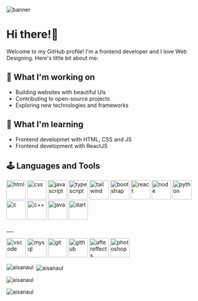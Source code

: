 <img src="https://images.unsplash.com/photo-1601388352547-2802c6f32eb8?q=80&w=1663&auto=format&fit=crop&ixlib=rb-4.1.0&ixid=M3wxMjA3fDB8MHxwaG90by1wYWdlfHx8fGVufDB8fHx8fA%3D%3D" alt="banner" />

# Hi there!👋

Welcome to my GitHub profile! I'm a frontend developer and I love Web Designing. Here's little bit about me:

## 🔭 What I'm working on
- Building websites with beautiful UIs
- Contributing to open-source projects
- Exploring new technologies and frameworks

## 🌱 What I'm learning
- Frontend developmet with HTML, CSS and JS
- Frontend development with ReactJS

## 🕹️ Languages and Tools
<p align="left"> <img src="https://cdn-icons-png.flaticon.com/512/174/174854.png" alt="html" width="50"> <img src="https://cdn-icons-png.flaticon.com/512/732/732190.png" alt="css" width="50"> <img src="https://cdn-icons-png.flaticon.com/512/5968/5968292.png" alt="javascript" width="50"> <img src="https://icon.icepanel.io/Technology/svg/TypeScript.svg" alt="typescript" width="50"> <img src="https://icon.icepanel.io/Technology/svg/Tailwind-CSS.svg" alt="tailwind" width="50"> <img src="https://icon.icepanel.io/Technology/svg/Bootstrap.svg" alt="bootstrap" width="50"> <img src="https://icon.icepanel.io/Technology/svg/React.svg" alt="react" width="50"> <img src="https://icon.icepanel.io/Technology/svg/Node.js.svg" alt="node" width="50"> <img src="https://cdn-icons-png.flaticon.com/512/5968/5968350.png" alt="python" width="50"> <img src="https://icon.icepanel.io/Technology/svg/C.svg" alt="c" width="50"> <img src="https://cdn-icons-png.flaticon.com/512/6132/6132222.png" alt="c++" width="50"> <img src="https://icon.icepanel.io/Technology/svg/Java.svg" alt="java" width="50"> <img src="https://icon.icepanel.io/Technology/svg/Dart.svg" alt="dart" width="50"> </p>
___
<p align="left"> <img src="https://img.icons8.com/?size=256&id=9OGIyU8hrxW5&format=png" alt="vscode" width="50"> <img src="https://icon.icepanel.io/Technology/svg/MySQL.svg" alt="mysql" width="50"> <img src="https://icon.icepanel.io/Technology/svg/Git.svg" alt="git" width="50"> <img src="https://icon.icepanel.io/Technology/png-shadow-512/GitHub.png" alt="github" width="50"> <img src="https://img.icons8.com/?size=256&id=108781&format=png" alt="aftereffects" width="50"> <img src="https://img.icons8.com/?size=256&id=13677&format=png" alt="photoshop" width="50"> </p>

<p><img align="left" src="https://github-readme-stats.vercel.app/api/top-langs?username=aisanaul&show_icons=true&locale=en&layout=compact" alt="aisanaul" /></p>

<p>&nbsp;<img align="center" src="https://github-readme-stats.vercel.app/api?username=aisanaul&show_icons=true&locale=en" alt="aisanaul" /></p>

<p><img align="center" src="https://github-readme-streak-stats.herokuapp.com/?user=aisanaul&" alt="aisanaul" /></p>

<p> <img src="https://komarev.com/ghpvc/?username=aisanaul&label=Profile%20views&color=0e75b6&style=flat" alt="aisanaul" /> </p>
